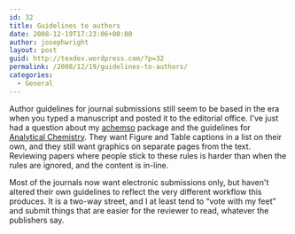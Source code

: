 ```yaml
---
id: 32
title: Guidelines to authors
date: 2008-12-19T17:23:06+00:00
author: josephwright
layout: post
guid: http://texdev.wordpress.com/?p=32
permalink: /2008/12/19/guidelines-to-authors/
categories:
  - General
---
```

Author guidelines for journal submissions still seem to be based in the era when you typed a manuscript and posted it to the editorial office.  I've just had a question about my [achemso](https://ctan.org/pkg/achemso) package and the guidelines for [Analytical Chemistry](http://pubs.acs.org/journal/ancham). They want Figure and Table captions in a list on their own, and they still want graphics on separate pages from the text. Reviewing papers where people stick to these rules is harder than when the rules are ignored, and the content is in-line.

Most of the journals now want electronic submissions only, but haven't altered their own guidelines to reflect the very different workflow this produces. It is a two-way street, and I at least tend to “vote with my feet” and submit things that are easier for the reviewer to read, whatever the publishers say.

